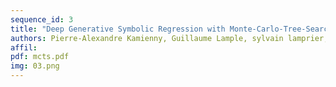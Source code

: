 ```yaml
---
sequence_id: 3
title: "Deep Generative Symbolic Regression with Monte-Carlo-Tree-Search"
authors: Pierre-Alexandre Kamienny, Guillaume Lample, sylvain lamprier, Marco Virgolin
affil: 
pdf: mcts.pdf
img: 03.png
---
```

